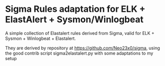 # Sigma Rules adaptation for ELK + ElastAlert + Sysmon/Winlogbeat

A simple collection of Elastalert rules derived from Sigma, valid for ELK + Sysmon + Winlogbeat + Elastalert.

They are derived by repository at https://github.com/Neo23x0/sigma, using the good contrib script sigma2elastalert.py with some adaptations to my setup
